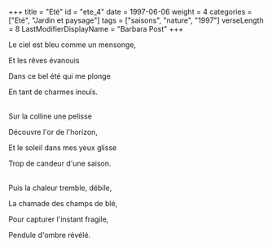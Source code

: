 +++
title = "Eté"
id = "ete_4"
date = 1997-06-06
weight = 4
categories = ["Eté", "Jardin et paysage"]
tags = ["saisons", "nature", "1997"]
verseLength = 8
LastModifierDisplayName = "Barbara Post"
+++

Le ciel est bleu comme un mensonge,

Et les rêves évanouis

Dans ce bel été qui me plonge

En tant de charmes inouïs.

 \
Sur la colline une pelisse

Découvre l'or de l'horizon,

Et le soleil dans mes yeux glisse

Trop de candeur d'une saison.

 \
Puis la chaleur tremble, débile,

La chamade des champs de blé,

Pour capturer l'instant fragile,

Pendule d'ombre révélé.
